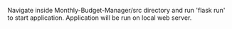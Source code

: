 Navigate inside Monthly-Budget-Manager/src directory and run 'flask run' to start application. Application will be run on local web server.
